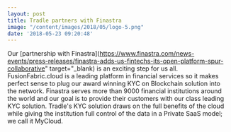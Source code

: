 ```yaml
---
layout: post
title: Tradle partners with Finastra
image: "/content/images/2018/05/logo-5.png"
date: '2018-05-23 09:20:48'
---
```


Our [partnership with Finastra](https://www.finastra.com/news-events/press-releases/finastra-adds-us-fintechs-its-open-platform-spur-collaborative"  target="_blank) is an exciting step for us all. FusionFabric.cloud is a leading platform in financial services so it makes perfect sense to plug our award winning KYC on Blockchain solution into the network. 
Finastra serves more than 9000 financial institutions around the world and our goal is to provide their customers with our class leading KYC solution.
Tradle's KYC solution draws on the full benefits of the cloud while giving the institution full control of the data in a Private SaaS model; we call it MyCloud.
